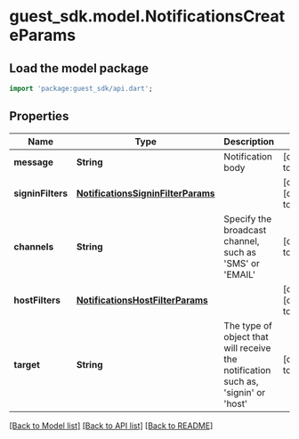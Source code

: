 # guest_sdk.model.NotificationsCreateParams

## Load the model package
```dart
import 'package:guest_sdk/api.dart';
```

## Properties
Name | Type | Description | Notes
------------ | ------------- | ------------- | -------------
**message** | **String** | Notification body  | [default to null]
**signinFilters** | [**NotificationsSigninFilterParams**](NotificationsSigninFilterParams.md) |  | [optional] [default to null]
**channels** | **String** | Specify the broadcast channel, such as &#39;SMS&#39; or &#39;EMAIL&#39; | [default to null]
**hostFilters** | [**NotificationsHostFilterParams**](NotificationsHostFilterParams.md) |  | [optional] [default to null]
**target** | **String** | The type of object that will receive the notification such as, &#39;signin&#39; or &#39;host&#39; | [default to null]

[[Back to Model list]](../README.md#documentation-for-models) [[Back to API list]](../README.md#documentation-for-api-endpoints) [[Back to README]](../README.md)



